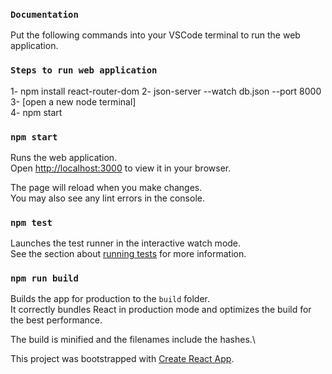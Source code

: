 ### `Documentation`

Put the following commands into your VSCode terminal to run the web application.

### `Steps to run web application`

1- npm install react-router-dom
2- json-server --watch db.json --port 8000 \
3- [open a new node terminal] \
4- npm start

### `npm start`

Runs the web application.\
Open [http://localhost:3000](http://localhost:3000) to view it in your browser.

The page will reload when you make changes.\
You may also see any lint errors in the console.

### `npm test`

Launches the test runner in the interactive watch mode.\
See the section about [running tests](https://facebook.github.io/create-react-app/docs/running-tests) for more information.

### `npm run build`

Builds the app for production to the `build` folder.\
It correctly bundles React in production mode and optimizes the build for the best performance.

The build is minified and the filenames include the hashes.\

This project was bootstrapped with [Create React App](https://github.com/facebook/create-react-app).
